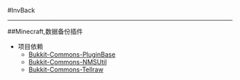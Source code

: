 #InvBack

---

##Minecraft,数据备份插件

* 项目依赖
  +  [Bukkit-Commons-PluginBase](https://coding.net/u/q17866380/p/Bukkit-Commons-PluginBase/git)
  +  [Bukkit-Commons-NMSUtil](https://coding.net/u/q17866380/p/Java-Commons-NMSUtil/git)
  +  [Bukkit-Commons-Tellraw](https://coding.net/u/q17866380/p/Java-Commons-Tellraw/git)